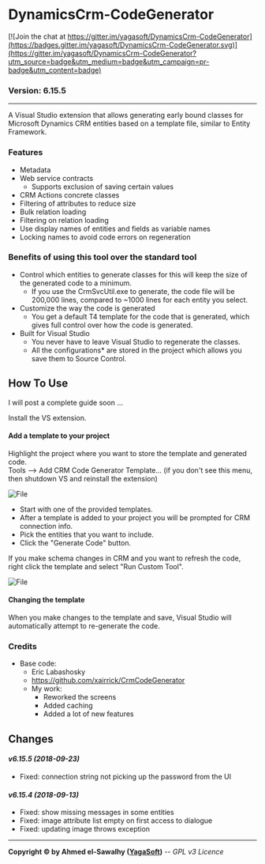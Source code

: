 # DynamicsCrm-CodeGenerator

[![Join the chat at https://gitter.im/yagasoft/DynamicsCrm-CodeGenerator](https://badges.gitter.im/yagasoft/DynamicsCrm-CodeGenerator.svg)](https://gitter.im/yagasoft/DynamicsCrm-CodeGenerator?utm_source=badge&utm_medium=badge&utm_campaign=pr-badge&utm_content=badge)

### Version: 6.15.5
---

A Visual Studio extension that allows generating early bound classes for Microsoft Dynamics CRM entities based on a template file, similar to Entity Framework.

### Features

  + Metadata
  + Web service contracts
	+ Supports exclusion of saving certain values
  + CRM Actions concrete classes
  + Filtering of attributes to reduce size
  + Bulk relation loading
  + Filtering on relation loading
  + Use display names of entities and fields as variable names
  + Locking names to avoid code errors on regeneration

### Benefits of using this tool over the standard tool

  + Control which entities to generate classes for this will keep the size of the generated code to a minimum.
    + If you use the CrmSvcUtil.exe to generate, the code file will be 200,000 lines, compared to ~1000 lines for each entity you select.
  + Customize the way the code is generated
    + You get a default T4 template for the code that is generated, which gives full control over how the code is generated.
  + Built for Visual Studio
    + You never have to leave Visual Studio to regenerate the classes.
	+ All the configurations* are stored in the project which allows you save them to Source Control.

## How To Use
I will post a complete guide soon ...

Install the VS extension.

#### Add a template to your project
Highlight the project where you want to store the template and generated code.   
Tools –> Add CRM Code Generator Template... (if you don't see this menu, then shutdown VS and reinstall the extension)

![File](Documentation/image_thumb_2.png)

  + Start with one of the provided templates.
  + After a template is added to your project you will be prompted for CRM connection info.
  + Pick the entities that you want to include.
  + Click the "Generate Code" button.

If you make schema changes in CRM and you want to refresh the code, right click the template and select "Run Custom Tool".

![File](Documentation/image_thumb_1.png)

#### Changing the template
When you make changes to the template and save, Visual Studio will automatically attempt to re-generate the code.

### Credits

  + Base code:
	+ Eric Labashosky
	+ https://github.com/xairrick/CrmCodeGenerator
	+ My work:
		+ Reworked the screens
		+ Added caching
		+ Added a lot of new features

## Changes

#### _v6.15.5 (2018-09-23)_
+ Fixed: connection string not picking up the password from the UI

#### _v6.15.4 (2018-09-13)_
+ Fixed: show missing messages in some entities
+ Fixed: image attribute list empty on first access to dialogue
+ Fixed: updating image throws exception

---
**Copyright &copy; by Ahmed el-Sawalhy ([YagaSoft](http://yagasoft.com))** -- _GPL v3 Licence_

